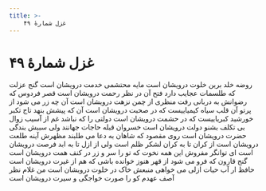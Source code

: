 ```yaml
---
title: >-
    غزل شمارهٔ ۴۹
---
```

# غزل شمارهٔ ۴۹

روضه خلد برین خلوت درویشان است
مایه محتشمی خدمت درویشان است
گنج عزلت که طلسمات عجایب دارد
فتح آن در نظر رحمت درویشان است
قصر فردوس که رضوانش به دربانی رفت
منظری از چمن نزهت درویشان است
آن چه زر می شود از پرتو آن قلب سیاه
کیمیاییست که در صحبت درویشان است
آن که پیشش بنهد تاج تکبر خورشید
کبریاییست که در حشمت درویشان است
دولتی را که نباشد غم از آسیب زوال
بی تکلف بشنو دولت درویشان است
خسروان قبله حاجات جهانند ولی
سببش بندگی حضرت درویشان است
روی مقصود که شاهان به دعا می طلبند
مظهرش آینه طلعت درویشان است
از کران تا به کران لشکر ظلم است ولی
از ازل تا به ابد فرصت درویشان است
ای توانگر مفروش این همه نخوت که تو را
سر و زر در کنف همت درویشان است
گنج قارون که فرو می شود از قهر هنوز
خوانده باشی که هم از غیرت درویشان است
حافظ ار آب حیات ازلی می خواهی
منبعش خاک در خلوت درویشان است
من غلام نظر آصف عهدم کو را
صورت خواجگی و سیرت درویشان است
